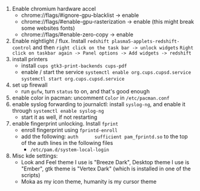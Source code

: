 1) Enable chromium hardware accel
    * chrome://flags/#ignore-gpu-blacklist -> enable
    * chrome://flags/#enable-gpu-rasterization -> enable (this might break some websites fonts)
    * chrome://flags/#enable-zero-copy -> enable
2) Enable nightlight / flux.  Install ```redshift plasma5-applets-redshift-control``` and then ```right click on the task bar -> unlock widgets``` ```Right click on taskbar again -> Panel options -> Add widgets -> redshift```
3) install printers
    * install ```cups gtk3-print-backends cups-pdf```
    * enable / start the service ```systemctl enable org.cups.cupsd.service``` ```systemctl start org.cups.cupsd.service```
4) set up firewall
    * run ```gufw```, turn ```status``` to on, and that's good enough
5) enable color in pacman: uncomment ```Color``` in ```/etc/pacman.conf```
6) enable syslog forwarding to journalctl: install ```syslog-ng```, and enable it through ```systemctl enable syslog-ng```
    * start it as well, if not restarting
7) enable fingerprint unlocking.  Install ```fprint```
    * enroll fingerprint using ```fprintd-enroll```
    * add the following: ```auth      sufficient pam_fprintd.so``` to the top of the auth lines in the following files
        * ```/etc/pam.d/system-local-login```
8) Misc kde settings:
    * Look and Feel theme I use is "Breeze Dark", Desktop theme I use is "Ember", gtk theme is "Vertex Dark" (which is installed in one of the scripts)
    * Moka as my icon theme, humanity is my cursor theme
